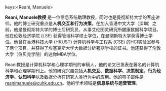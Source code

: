 keys:<Reani, Manuele>


**Reani, Manuele教授** 是一位信息系统助理教授，同时也是曼彻斯特大学的客座讲师。他的博士研究重点是**人机交互和行为决策**。在加入香港中文大学（深圳）之前，他是曼彻斯特大学的博士后研究员，从事艾伦图灵研究所健康数据科学项目。他在伦敦经济学院 (LSE) 获得管理科学硕士学位，在曼彻斯特大学获得博士学位。他曾在香港科技大学 (HKUST) 计算机科学与工程系 (CSE) 的HCI实验室参与了两个项目，并获得了埃塞克斯大学大数据分析暑期学校的证书。他还获得了伦敦大学（伯贝克学院）的迷你MBA学位。

Reani教授是计算机科学和心理学期刊的审稿人，他的论文已发表在著名的计算机科学和心理学期刊上。他的研究兴趣包括**人机交互、数据科学、决策制定、行为经济学、认知科学**以及数据分析在研究人类行为中的应用。他的电子邮件是reanimanuele@cuhk.edu.cn。他的学术领域是**信息系统与运营管理**。